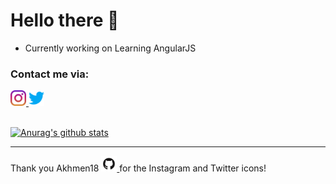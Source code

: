 # Hello there 👋 
 
- Currently working on Learning AngularJS

### Contact me via:
<span>
  <a href="https://www.instagram.com/roarksfilm/">
    <img width="25px" src="https://github.com/anmlul/anmlul/blob/master/instagram.png" />
  </a>
</span>
<span>
  <a href="https://twitter.com/r0ark5/">
    <img width="25px" src="https://github.com/anmlul/anmlul/blob/master/twitter.png" />
  </a>
</span>


<br>
<br>

[![Anurag's github stats](https://github-readme-stats.vercel.app/api?username=roarkscode&show_icons=true&theme=dark&hide=stars,issues,contribs)](https://github.com/anuraghazra/github-readme-stats)

----
Thank you Akhmen18  <a href="https://github.com/Akhmen18/Akhmen18/"> <img width="25px" src="https://github.com/anmlul/anmlul/blob/master/GitHub-Mark.png"/> </a> for the Instagram and Twitter icons!
<!--
 
